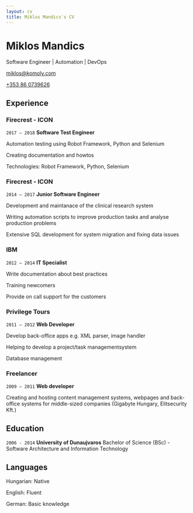 ```yaml
---
layout: cv
title: Miklos Mandics's CV
---
```

# Miklos Mandics
Software Engineer | Automation | DevOps

<div id="webaddress">
<a href="miklos@komoly.com"><i class="fas fa-envelope"></i> miklos@komoly.com</a>

<a href="tel:+353860739626"><i class="fas fa-mobile"></i> +353 86 0739626</a>
</div>

## Experience

### Firecrest - ICON

`2017 – 2018`
**Software Test Engineer**

Automation testing using Robot Framework, Python and Selenium

Creating documentation and howtos

Technologies: Robot Framework, Python, Selenium

### Firecrest - ICON

`2014 – 2017`
**Junior Software Engineer**

Development and maintanace of the clinical research system

Writing automation scripts to improve production tasks and analyse production problems

Extensive SQL development for system migration and fixing data issues

### IBM

`2012 – 2014`
**IT Specialist**

Write documentation about best practices

Training newcomers

Provide on call support for the customers

### Privilege Tours

`2011 – 2012`
**Web Developer**

Develop back-office apps e.g. XML parser, image handler

Helping to develop a project/task managementsystem

Database management

### Freelancer

`2009 – 2011`
**Web developer**

Creating and hosting content management systems, webpages and back-office systems for middle-sized companies (Gigabyte Hungary, Elitsecurity Kft.)

## Education

`2006 - 2014`
__University of Dunaujvaros__
Bachelor of Science (BSc) - Software Architecture and Information Technology

## Languages

Hungarian: Native

English: Fluent

German: Basic knowledge


<!-- ### Footer

Last updated: Oct 2019 -->
